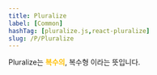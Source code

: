 ```yaml
---
title: Pluralize
label: [Common]
hashTag: [pluralize.js,react-pluralize]
slug: /P/Pluralize
---
```

<p>Pluralize는 <span style="color:#FFBF00; font-weight:bold;">복수의</span>, 복수형 이라는 뜻입니다.</p>
